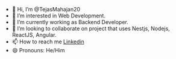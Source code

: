 - 👋 Hi, I’m @TejasMahajan20
- 👀 I’m interested in Web Development.
- 🌱 I’m currently working as Backend Developer.
- 💞️ I’m looking to collaborate on project that uses Nestjs, Nodejs, ReactJS, Angular.
- 📫 How to reach me [Linkedin](https://www.linkedin.com/in/tejasmahajan02/)
- 😄 Pronouns: He/Him

<!---
TejasMahajan20/TejasMahajan20 is a ✨ special ✨ repository because its `README.md` (this file) appears on your GitHub profile.
You can click the Preview link to take a look at your changes.
--->
